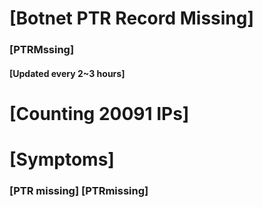 # [Botnet PTR Record Missing]
### [PTRMssing]
#### [Updated every 2~3 hours]

# [Counting 20091 IPs]

# [Symptoms] 
###   [PTR missing] [PTRmissing]
